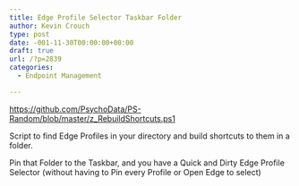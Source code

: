 ```yaml
---
title: Edge Profile Selector Taskbar Folder
author: Kevin Crouch
type: post
date: -001-11-30T00:00:00+00:00
draft: true
url: /?p=2839
categories:
  - Endpoint Management

---
```

 

https://github.com/PsychoData/PS-Random/blob/master/z_RebuildShortcuts.ps1 

Script to find Edge Profiles in your directory and build shortcuts to them in a folder. 

Pin that Folder to the Taskbar, and you have a Quick and Dirty Edge Profile Selector (without having to Pin every Profile or Open Edge to select)